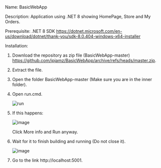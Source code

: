 Name: BasicWebApp

Description: Application using .NET 8 showing HomePage, Store and My Orders.

Prerequisite: 
.NET 8 SDK https://dotnet.microsoft.com/en-us/download/dotnet/thank-you/sdk-8.0.404-windows-x64-installer

Installation:
1. Download the repository as zip file (BasicWebApp-master) <https://github.com/ipjamz/BasicWebApp/archive/refs/heads/master.zip>.
2. Extract the file.
3. Open the folder BasicWebApp-master (Make sure you are in the inner folder).
4. Open run.cmd.

   ![run](https://github.com/user-attachments/assets/c3edbcd0-f015-42c0-a19d-8889a5fdaad0)

5. If this happens:

   ![image](https://github.com/user-attachments/assets/5b835237-2f1d-4a43-a9e7-9e08a22ebfde)

   Click More info and Run anyway.

6. Wait for it to finish building and running (Do not close it).

   ![image](https://github.com/user-attachments/assets/5249a933-1e60-4007-85ec-6c73ab7b8783)

7. Go to the link http://localhost:5001.
